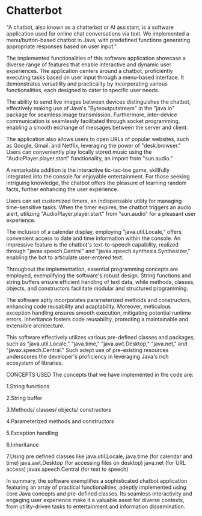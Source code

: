 # Chatterbot
"A chatbot, also known as a chatterbot or AI assistant, is a software application used for online chat conversations via text. We implemented a menu/button-based chatbot in Java, with predefined functions generating appropriate responses based on user input."


The implemented functionalities of this software application showcase a diverse range of features that enable interactive and dynamic user experiences. The application centers around a chatbot, proficiently executing tasks based on user input through a menu-based interface. It demonstrates versatility and practicality by incorporating various functionalities, each designed to cater to specific user needs.

The ability to send live images between devices distinguishes the chatbot, effectively making use of Java's "Byteoutputstream" in the "java.io" package for seamless image transmission. Furthermore, inter-device communication is seamlessly facilitated through socket programming, enabling a smooth exchange of messages between the server and client.

The application also allows users to open URLs of popular websites, such as Google, Gmail, and Netflix, leveraging the power of "desk.browser." Users can conveniently play locally stored music using the "AudioPlayer.player.start" functionality, an import from "sun.audio."

A remarkable addition is the interactive tic-tac-toe game, skillfully integrated into the console for enjoyable entertainment. For those seeking intriguing knowledge, the chatbot offers the pleasure of learning random facts, further enhancing the user experience.

Users can set customized timers, an indispensable utility for managing time-sensitive tasks. When the timer expires, the chatbot triggers an audio alert, utilizing "AudioPlayer.player.start" from "sun.audio" for a pleasant user experience.

The inclusion of a calendar display, employing "java.util.Locale," offers convenient access to date and time information within the console. An impressive feature is the chatbot's text-to-speech capability, realized through "javax.speech.Central" and "javax.speech.synthesis.Synthesizer," enabling the bot to articulate user-entered text.

Throughout the implementation, essential programming concepts are employed, exemplifying the software's robust design. String functions and string buffers ensure efficient handling of text data, while methods, classes, objects, and constructors facilitate modular and structured programming.

The software aptly incorporates parameterized methods and constructors, enhancing code reusability and adaptability. Moreover, meticulous exception handling ensures smooth execution, mitigating potential runtime errors. Inheritance fosters code reusability, promoting a maintainable and extensible architecture.

This software effectively utilizes various pre-defined classes and packages, such as "java.util.Locale," "java.time," "java.awt.Desktop," "java.net," and "javax.speech.Central." Such adept use of pre-existing resources underscores the developer's proficiency in leveraging Java's rich ecosystem of libraries.


CONCEPTS USED The concepts that we have implemented in the code are:

1.String functions

2.String buffer

3.Methods/ classes/ objects/ constructors

4.Parameterized methods and constructors

5.Exception handling

6.Inheritance

7.Using pre defined classes like java.util.Locale, java.time (for calendar and time) java.awt.Desktop (for accessing files on desktop) java.net (for URL access) javax.speech.Central (for text to speech)

In summary, the software exemplifies a sophisticated chatbot application featuring an array of practical functionalities, adeptly implemented using core Java concepts and pre-defined classes. Its seamless interactivity and engaging user experience make it a valuable asset for diverse contexts, from utility-driven tasks to entertainment and information dissemination.
